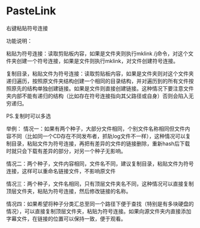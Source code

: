 # PasteLink
右键粘贴符号连接

功能说明：

粘贴为符号连接：读取剪贴板内容，如果是文件夹则执行mklink /j命令，对这个文件夹创建一个符号连接，如果是文件则执行mklink，对文件创建符号连接。

复制目录，粘贴文件为符号连接：读取剪贴板内容，如果是文件夹则对这个文件夹递归遍历，按照原文件夹结构创建一个相同的目录结构，并对遍历到的所有文件按照原先的结构单独创建链接。如果是文件则直接创建链接。这种情况下要注意文件夹内部不能有递归的结构（比如存在符号连接指向其父路径或自身）否则会陷入无穷递归。

PS.复制时可以多选



举例：
情况一：如果有两个种子，大部分文件相同，个别文件名称相同但文件内容不同（比如同一个CD存在不同发布者，抓轨log文件不一样），这种情况可以复制目录，粘贴文件为符号连接，再把有差异的文件的链接删除，重新hash后下载时就只会下载有差异的部分，对另一个种子无影响。

情况二：两个种子，文件内容相同，文件名不同，建议复制目录，粘贴文件为符号连接，这样可以重命名链接文件，不影响原文件

情况三：两个种子，文件名相同，只有顶层文件夹名不同，这种情况可以直接复制顶层文件夹，粘贴为符号连接，然后修改链接的名称。

情况四：如果希望将种子分类汇总至同一个路径下便于查找（特别是有多块硬盘的情况），可以直接复制顶层文件夹，粘贴为符号连接。如果向源文件夹内直接添加字幕文件，在链接的位置可以保持一致，便于观看。
